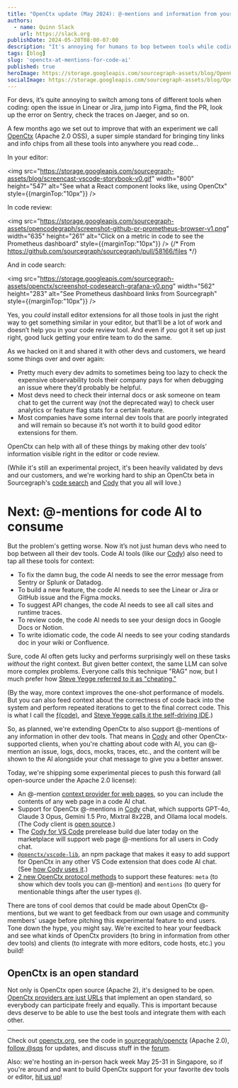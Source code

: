 ```yaml
---
title: "OpenCtx update (May 2024): @-mentions and information from your dev tools, shown everywhere you read/write code"
authors:
  - name: Quinn Slack
    url: https://slack.org
publishDate: 2024-05-20T08:00-07:00
description: "It's annoying for humans to bop between tools while coding. It's impossible for code AI. We're trying to solve both problems with the OpenCtx open standard."
tags: [blog]
slug: 'openctx-at-mentions-for-code-ai'
published: true
heroImage: https://storage.googleapis.com/sourcegraph-assets/blog/OpenCtx-May2024/openctx-og-image-1.png
socialImage: https://storage.googleapis.com/sourcegraph-assets/blog/OpenCtx-May2024/openctx-og-image-1.png
---
```


For devs, it’s quite annoying to switch among tons of different tools when coding: open the issue in Linear or Jira, jump into Figma, find the PR, look up the error on Sentry, check the traces on Jaeger, and so on.

A few months ago we set out to improve that with an experiment we call [OpenCtx](https://openctx.org) (Apache 2.0 OSS), a super simple standard for bringing tiny links and info chips from all these tools into anywhere you read code...

In your editor:

<img src="https://storage.googleapis.com/sourcegraph-assets/blog/screencast-vscode-storybook-v0.gif" width="800" height="547" alt="See what a React component looks like, using OpenCtx" style={{marginTop:"10px"}} />

In code review:

<img src="https://storage.googleapis.com/sourcegraph-assets/opencodegraph/screenshot-github-pr-prometheus-browser-v1.png" width="635" height="261" alt="Click on a metric in code to see the Prometheus dashboard" style={{marginTop:"10px"}} /> {/* From https://github.com/sourcegraph/sourcegraph/pull/58166/files */}

And in code search:

<img src="https://storage.googleapis.com/sourcegraph-assets/openctx/screenshot-codesearch-grafana-v0.png" width="562" height="283" alt="See Prometheus dashboard links from Sourcegraph" style={{marginTop:"10px"}} />

Yes, you *could* install editor extensions for all those tools in just the right way to get something similar in your editor, but that’ll be a lot of work and doesn’t help you in your code review tool. And even if *you* got it set up just right, good luck getting your entire team to do the same.

As we hacked on it and shared it with other devs and customers, we heard some things over and over again:

- Pretty much every dev admits to sometimes being too lazy to check the expensive observability tools their company pays for when debugging an issue where they’d probably be helpful.
- Most devs need to check their internal docs or ask someone on team chat to get the current way (not the deprecated way) to check user analytics or feature flag stats for a certain feature.
- Most companies have some internal dev tools that are poorly integrated and will remain so because it’s not worth it to build good editor extensions for them.

OpenCtx can help with all of these things by making other dev tools’ information visible right in the editor or code review.

(While it's still an experimental project, it's been heavily validated by devs and our customers, and we're working hard to ship an OpenCtx beta in Sourcegraph's [code search](https://sourcegraph.com/code-search) and [Cody](https://cody.dev) that you all will love.)

# Next: @-mentions for code AI to consume

But the problem's getting worse. Now it’s not just human devs who need to bop between all their dev tools. Code AI tools (like our [Cody](https://cody.dev)) also need to tap all these tools for context:

- To fix the damn bug, the code AI needs to see the error message from Sentry or Splunk or Datadog.
- To build a new feature, the code AI needs to see the Linear or Jira or GitHub issue and the Figma mocks.
- To suggest API changes, the code AI needs to see all call sites and runtime traces.
- To review code, the code AI needs to see your design docs in Google Docs or Notion.
- To write idiomatic code, the code AI needs to see your coding standards doc in your wiki or Confluence.

Sure, code AI often gets lucky and performs surprisingly well on these tasks *without* the right context. But given better context, the same LLM can solve more complex problems. Everyone calls this technique "RAG" now, but I much prefer how [Steve Yegge referred to it as "cheating."](https://sourcegraph.com/blog/cheating-is-all-you-need)

(By the way, more context improves the one-shot performance of models. But you can also feed context about the correctness of code back into the system and perform repeated iterations to get to the final correct code. This is what I call the [ƒ(code)](https://slack.org/context-first), and [Steve Yegge calls it the self-driving IDE](https://sourcegraph.com/blog/the-self-driving-ide-is-coming).)

So, as planned, we're extending OpenCtx to also support @-mentions of any information in other dev tools. That means in [Cody](https://cody.dev) and other OpenCtx-supported clients, when you're chatting about code with AI, you can @-mention an issue, logs, docs, mocks, traces, etc., and the content will be shown to the AI alongside your chat message to give you a better answer.

Today, we're shipping some experimental pieces to push this forward (all open-source under the Apache 2.0 license):

- An @-mention [context provider for web pages](https://openctx.org/docs/providers/web), so you can include the contents of any web page in a code AI chat.
- Support for OpenCtx @-mentions in [Cody](https://cody.dev) chat, which supports GPT-4o, Claude 3 Opus, Gemini 1.5 Pro, Mixtral 8x22B, and Ollama local models. (The Cody client is [open source](https://github.com/sourcegraph/cody).)
- The [Cody for VS Code](https://marketplace.visualstudio.com/items?itemName=sourcegraph.cody-ai) prerelease build due later today on the marketplace will support web page @-mentions for all users in Cody chat.
- [`@openctx/vscode-lib`](https://www.npmjs.com/package/@openctx/vscode-lib), an npm package that makes it easy to add support for OpenCtx in any other VS Code extension that does code AI chat. (See [how Cody uses it](https://sourcegraph.com/search?q=context:global+repo:%5Egithub%5C.com/sourcegraph/cody%24+%40openctx/vscode-lib&patternType=keyword&sm=0).)
- [2 new OpenCtx protocol methods](https://openctx.org/docs/creating-a-provider) to support these features: `meta` (to show which dev tools you can @-mention) and `mentions` (to query for mentionable things after the user types `@`).

There are tons of cool demos that could be made about OpenCtx @-mentions, but we want to get feedback from our own usage and community members' usage before pitching this experimental feature to end users. Tone down the hype, you might say. We're excited to hear your feedback and see what kinds of OpenCtx providers (to bring in information from other dev tools) and clients (to integrate with more editors, code hosts, etc.) you build!

## OpenCtx is an open standard

Not only is OpenCtx open source (Apache 2), it's designed to be open. [OpenCtx providers are just URLs](https://openctx.org/docs/faq) that implement an open standard, so everybody can participate freely and equally. This is important because devs deserve to be able to use the best tools and integrate them with each other.

---

Check out [openctx.org](https://openctx.org), see the code in [sourcegraph/openctx](https://github.com/sourcegraph/openctx) (Apache 2.0), [follow @sqs](https://twitter.com/sqs) for updates, and discuss stuff in the [forum](https://community.sourcegraph.com/).

Also: we're hosting an in-person hack week May 25-31 in Singapore, so if you're around and want to build OpenCtx support for your favorite dev tools or editor, [hit us up](https://x.com/Sourcegraph)!
